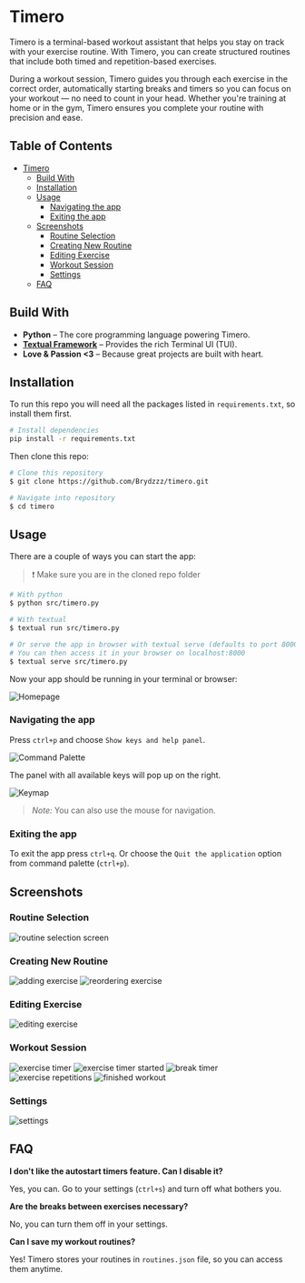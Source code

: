 # Timero

Timero is a terminal-based workout assistant that helps you stay on track with your exercise routine. With Timero, you can create structured routines that include both timed and repetition-based exercises.

During a workout session, Timero guides you through each exercise in the correct order, automatically starting breaks and timers so you can focus on your workout — no need to count in your head. Whether you're training at home or in the gym, Timero ensures you complete your routine with precision and ease.

## Table of Contents
* [Timero](#timero)
   * [Build With](#build-with)
   * [Installation](#installation)
   * [Usage](#usage)
      * [Navigating the app](#navigating-the-app)
      * [Exiting the app](#exiting-the-app)
   * [Screenshots](#screenshots)
      * [Routine Selection](#routine-selection)
      * [Creating New Routine](#creating-new-routine)
      * [Editing Exercise](#editing-exercise)
      * [Workout Session](#workout-session)
      * [Settings](#settings)
   * [FAQ](#faq)

<!-- Created by https://github.com/ekalinin/github-markdown-toc -->

## Build With

- **Python** – The core programming language powering Timero.
- **[Textual Framework](https://textual.textualize.io/)** – Provides the rich Terminal UI (TUI).
- **Love & Passion <3** – Because great projects are built with heart.


## Installation
To run this repo you will need all the packages listed in `requirements.txt`, so install them first.

```bash
# Install dependencies
pip install -r requirements.txt
```

Then clone this repo:

```bash
# Clone this repository
$ git clone https://github.com/Brydzzz/timero.git

# Navigate into repository
$ cd timero
```
## Usage
There are a couple of ways you can start the app:

> ❗ Make sure you are in the cloned repo folder

```bash
# With python
$ python src/timero.py

# With textual
$ textual run src/timero.py

# Or serve the app in browser with textual serve (defaults to port 8000)
# You can then access it in your browser on localhost:8000
$ textual serve src/timero.py
```
Now your app should be running in your terminal or browser:

![Homepage](docs/images/app-homepage.png)


### Navigating the app

Press `ctrl+p` and choose `Show keys and help panel`.

![Command Palette](docs/images/command-palette.png)

The panel with all available keys will pop up on the right.

![Keymap](docs/images/keymap.png)

> _Note:_ You can also use the mouse for navigation.

### Exiting the app
To exit the app press `ctrl+q`. Or choose the `Quit the application` option from command palette (`ctrl+p`).

## Screenshots

### Routine Selection
![routine selection screen](docs/images/routine-selection.png)

### Creating New Routine
![adding exercise](docs/images//adding-exercise.png)
![reordering exercise](docs/images/reordering_exercise.png)

### Editing Exercise
![editing exercise](docs/images/editing-exercise.png)

### Workout Session
![exercise timer](docs/images/exercise-timer.png)
![exercise timer started](docs/images/exercise-timer-started.png)
![break timer](docs/images/break-timer.png)
![exercise repetitions](docs/images/exercise-repetitions.png)
![finished workout](docs/images/workout-finished.png)


### Settings
![settings](docs/images/settings.png)

## FAQ

**I don't like the autostart timers feature. Can I disable it?**

Yes, you can. Go to your settings (`ctrl+s`) and turn off what bothers you.

**Are the breaks between exercises necessary?**

No, you can turn them off in your settings.

**Can I save my workout routines?**

Yes! Timero stores your routines in `routines.json` file, so you can access them anytime.